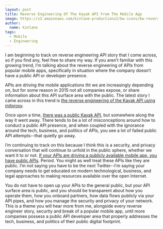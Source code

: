```yaml
---
layout: post
title: Reverse Engineering Of The Kayak API From The Mobile App
image: https://s3.amazonaws.com/kinlane-productions2/bw-icons/bw-reverse.png
author:
  name: kinlane
tags:
  - Mobile
  - Engineering
---
```

I am beginning to track on reverse engineering API story that I come across, so if you find any, feel free to share my way. If you aren’t familiar with this growing trend, I’m talking about the reverse engineering of APIs from popular mobile apps, specifically in situation where the company doesn’t have a public API or developer presence.

APIs are driving the mobile applications tht we are increasingly depending on, but for some reason in 2015 not all companies expose, or share information about this API surface area with the public. The latest story I came across in this trend is [the reverse engineering of the Kayak API using mitproxy](http://www.shubhro.com/2014/12/18/reverse-engineering-kayak-mitmproxy/).

Once upon a time, [there was a public Kayak API,](https://www.kayak.com/labs/api/search/) but somewhere along the way it went away. There tends to be a lot of misconceptions around how to conduct a public API presence, and when coupled with the ignorance around the tech, business, and politics of APIs, you see a lot of failed public API attempts--that quietly go away.

I’m continuing to track on this because I think this is a security, and privacy conversation that will continue to unfold in the public sphere, whether we want it to or not. [If your APIs are driving a publicly available mobile app, you have public APIs](http://apievangelist.com/2014/10/27/if-you-have-a-publicly-available-mobile-app-you-have-a-public-api/). Period. You might as well treat these APIs like they are public. I’m not saying you have to be the next Twitter--I’m saying your company needs to get educated on modern technological, business, and legal approaches to making resources available over the open Internet.

You do not have to open up your APIs to the general public, but your API surface area is public, and you should be transparent about how you operate them, how you onboard partners, how data flows publicly via your API pipes, and how you manage the security and privacy of your network. This is a theme you will hear more from me, alongside every reverse engineer story, security and break of a popular mobile app, until more companies possess a public API developer area that properly addresses the tech, business, and politics of their public digital footprint.